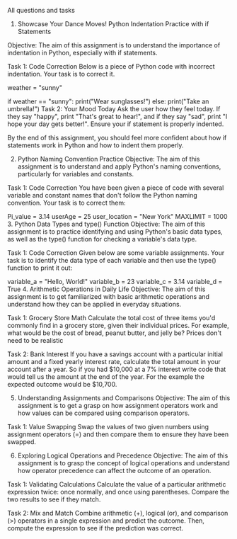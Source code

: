 All questions and tasks

1. Showcase Your Dance Moves!
Python Indentation Practice with if Statements

Objective:
The aim of this assignment is to understand the importance of indentation in Python, especially with if statements.

Task 1: Code Correction
Below is a piece of Python code with incorrect indentation. Your task is to correct it.

weather = "sunny"

if weather == "sunny":
print("Wear sunglasses!")
else:
print("Take an umbrella!")
Task 2: Your Mood Today
Ask the user how they feel today. If they say "happy", print "That's great to hear!", and if they say "sad", print "I hope your day gets better!". Ensure your if statement is properly indented.

By the end of this assignment, you should feel more confident about how if statements work in Python and how to indent them properly.

2. Python Naming Convention Practice
Objective:
The aim of this assignment is to understand and apply Python's naming conventions, particularly for variables and constants.

Task 1: Code Correction
You have been given a piece of code with several variable and constant names that don't follow the Python naming convention. Your task is to correct them:

Pi_value = 3.14
userAge = 25
user_location = "New York"
MAXLIMIT = 1000
3. Python Data Types and type() Function
Objective:
The aim of this assignment is to practice identifying and using Python's basic data types, as well as the type() function for checking a variable's data type.

Task 1: Code Correction
Given below are some variable assignments. Your task is to identify the data type of each variable and then use the type() function to print it out:

variable_a = "Hello, World!"
variable_b = 23
variable_c = 3.14
variable_d = True
4. Arithmetic Operations in Daily Life
Objective:
The aim of this assignment is to get familiarized with basic arithmetic operations and understand how they can be applied in everyday situations.

Task 1: Grocery Store Math
Calculate the total cost of three items you'd commonly find in a grocery store, given their individual prices. For example, what would be the cost of bread, peanut butter, and jelly be? Prices don't need to be realistic

Task 2: Bank Interest
If you have a savings account with a particular initial amount and a fixed yearly interest rate, calculate the total amount in your account after a year. So if you had $10,000 at a 7% interest write code that would tell us the amount at the end of the year. For the example the expected outcome would be $10,700.

5. Understanding Assignments and Comparisons
Objective:
The aim of this assignment is to get a grasp on how assignment operators work and how values can be compared using comparison operators.

Task 1: Value Swapping
Swap the values of two given numbers using assignment operators (=) and then compare them to ensure they have been swapped.

6. Exploring Logical Operations and Precedence
Objective:
The aim of this assignment is to grasp the concept of logical operations and understand how operator precedence can affect the outcome of an operation.

Task 1: Validating Calculations
Calculate the value of a particular arithmetic expression twice: once normally, and once using parentheses. Compare the two results to see if they match.

Task 2: Mix and Match
Combine arithmetic (+), logical (or), and comparison (>) operators in a single expression and predict the outcome. Then, compute the expression to see if the prediction was correct.
